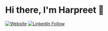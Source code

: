 # Hi there, I'm Harpreet 👋

[![Website](https://img.shields.io/website?label=hagoraya.com&style=flat-square&url=https%3A%2F%2Fhagoraya.com)](https://hagoraya.com)
[![LinkedIn Follow](https://img.shields.io/badge/LinkedIN-blue?style=flat-square&logo=linkedin&labelColor=blue)](https://www.linkedin.com/signup/public-profile-join?vieweeVanityName=hagoraya&trk=public_profile_top-card-primary-button-join-to-connect)

      
